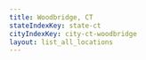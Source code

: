 ```yaml
---
title: Woodbridge, CT
stateIndexKey: state-ct
cityIndexKey: city-ct-woodbridge
layout: list_all_locations
---
```

